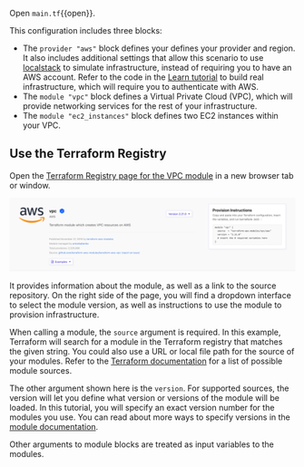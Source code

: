 Open `main.tf`{{open}}. 

This configuration includes three blocks:

- The `provider "aws"` block defines your defines your provider and region. It 
also includes additional settings that allow this scenario to use 
[localstack](https://localstack.cloud/) to simulate infrastructure, instead of 
requiring you to have an AWS account. Refer to the code in the 
[Learn tutorial](https://learn.hashicorp.com/tutorials/terraform/module-use?in=terraform/modules) 
to build real infrastructure, which will require you to authenticate with AWS. 
- The `module "vpc"` block defines a Virtual Private Cloud (VPC), which will provide networking services for the rest of your infrastructure.
- The `module "ec2_instances"` block defines two EC2 instances within your VPC.

## Use the Terraform Registry

Open the [Terraform Registry page for the VPC
module](https://registry.terraform.io/modules/terraform-aws-modules/vpc/aws/2.21.0)
in a new browser tab or window.

![Terraform Registry Details Page](./img/tfr-module-details-top.png)

It provides information about the module, as well as a link to the source
repository. On the right side of the page, you will find a dropdown interface to
select the module version, as well as instructions to use the module to
provision infrastructure.

When calling a module, the `source` argument is required. In this example,
Terraform will search for a module in the Terraform registry that matches the
given string. You could also use a URL or local file path for the source of your
modules. Refer to the [Terraform
documentation](https://www.terraform.io/docs/modules/sources.html) for a list of
possible module sources.

The other argument shown here is the `version`. For supported sources, the
version will let you define what version or versions of the module will be
loaded. In this tutorial, you will specify an exact version number for the modules
you use. You can read about more ways to specify versions in the [module
documentation](https://www.terraform.io/docs/configuration/modules.html#module-versions).

Other arguments to module blocks are treated as input variables to the modules.